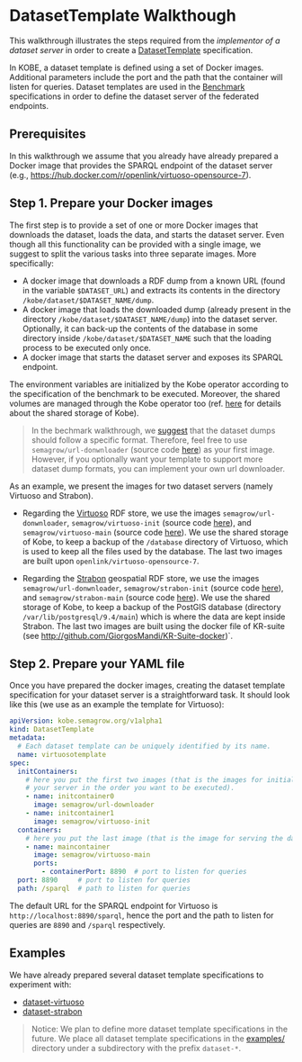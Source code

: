 # DatasetTemplate Walkthough

This walkthrough illustrates the steps required from the *implementor of a
dataset server* in order to create a
[DatasetTemplate](../operator/docs/api.md#datasettemplate) specification.

In KOBE, a dataset template is defined using a set of Docker images. Additional
parameters include the port and the path that the container will listen for
queries. Dataset templates are used in the
[Benchmark](../operator/docs/api.md#benchmark) specifications in order to define
the dataset server of the federated endpoints.

## Prerequisites

In this walkthrough we assume that you already have already prepared a Docker
image that provides the SPARQL endpoint of the dataset server (e.g.,
https://hub.docker.com/r/openlink/virtuoso-opensource-7).

## Step 1. Prepare your Docker images

The first step is to provide a set of one or more Docker images that downloads
the dataset, loads the data, and starts the dataset server. Even though all this
functionality can be provided with a single image, we suggest to split the
various tasks into three separate images. More specifically:

* A docker image that downloads a RDF dump from a known URL (found in the
  variable `$DATASET_URL`) and extracts its contents in the directory
  `/kobe/dataset/$DATASET_NAME/dump`.
* A docker image that loads the downloaded dump (already present in the
  directory `/kobe/dataset/$DATASET_NAME/dump`) into the dataset server.
  Optionally, it can back-up the contents of the database in some directory
  inside `/kobe/dataset/$DATASET_NAME` such that the loading process to be
  executed only once. 
* A docker image that starts the dataset server and exposes its SPARQL endpoint.

The environment variables are initialized by the Kobe operator according to the
specification of the benchmark to be executed. Moreover, the shared volumes are
managed through the Kobe operator too (ref. [here](../operator/docs/storage.md)
for details about the shared storage of Kobe).

> In the bechmark walkthrough, we
> [suggest](benchmarkWalkthrough.md#step-1-prepare-your-dataset-dumps) that the
> dataset dumps should follow a specific format. Therefore, feel free to use
> `semagrow/url-donwnloader` (source code [here](../dockers/url-downloader)) as
> your first image. However, if you optionally want your template to support
> more dataset dump formats, you can implement your own url downloader. 

As an example, we present the images for two dataset servers (namely Virtuoso
and Strabon).

* Regarding the [Virtuoso](https://virtuoso.openlinksw.com/) RDF store, we use
  the images `semagrow/url-donwnloader`, `semagrow/virtuoso-init` (source code
  [here](../examples/dataset-virtuoso/virtuoso-init)), and
  `semagrow/virtuoso-main` (source code
  [here](../examples/dataset-virtuoso/virtuoso-main)). We use the shared storage
  of Kobe, to keep a backup of the `/database` directory of Virtuoso, which is
  used to keep all the files used by the database. The last two images are built
  upon `openlink/virtuoso-opensource-7`.

* Regarding the [Strabon](http://strabon.di.uoa.gr/) geospatial RDF store, we
  use the images `semagrow/url-donwnloader`, `semagrow/strabon-init` (source
  code [here](../examples/dataset-strabon/strabon-init)), and
  `semagrow/strabon-main` (source code
  [here](../examples/dataset-strabon/strabon-main)). We use the shared storage
  of Kobe, to keep a backup of the PostGIS database (directory
  `/var/lib/postgresql/9.4/main`) which is where the data are kept inside
  Strabon. The last two images are built using the docker file of KR-suite (see
  http://github.com/GiorgosMandi/KR-Suite-docker)`.

## Step 2. Prepare your YAML file

Once you have prepared the docker images, creating the dataset template
specification for your dataset server is a straightforward task. It should look
like this (we use as an example the template for Virtuoso):

```yaml
apiVersion: kobe.semagrow.org/v1alpha1
kind: DatasetTemplate
metadata:
  # Each dataset template can be uniquely identified by its name.
  name: virtuosotemplate
spec:
  initContainers:
    # here you put the first two images (that is the images for initializing
    # your server in the order you want to be executed).
    - name: initcontainer0
      image: semagrow/url-downloader
    - name: initcontainer1
      image: semagrow/virtuoso-init
  containers:
    # here you put the last image (that is the image for serving the data)
    - name: maincontainer
      image: semagrow/virtuoso-main
      ports:
        - containerPort: 8890  # port to listen for queries
  port: 8890     # port to listen for queries
  path: /sparql  # path to listen for queries

```

The default URL for the SPARQL endpoint for Virtuoso is
`http://localhost:8890/sparql`, hence the port and the path to listen for
queries are `8890` and `/sparql` respectively.

## Examples

We have already prepared several dataset template specifications to experiment
with:

* [dataset-virtuoso](../examples/dataset-virtuoso)
* [dataset-strabon](../examples/dataset-strabon)

> Notice: We plan to define more dataset template specifications in the future.
> We place all dataset template specifications in the [examples/](../examples/)
> directory under a subdirectory with the prefix `dataset-*`. 

